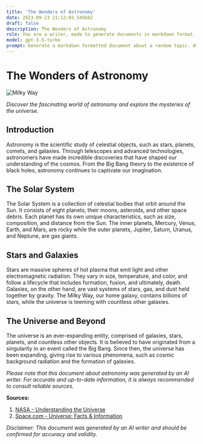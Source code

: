 ```yaml
---
title: 'The Wonders of Astronomy'
date: 2023-09-23 21:12:03.545682
draft: false
description: The Wonders of Astronomy
role: You are a writer, made to generate documents in markdown format. It is very important that all of the documents you generate are in valid markdown format.
model: gpt-3.5-turbo
prompt: Generate a markdown formatted document about a random topic. At the bottom, include a disclaimer explaining that the document was generated by you. The first line of the document should be the title. Make sure that the entire document is in proper markdown format, using a mix of various tags to make the document visually appealing.
---
```


# The Wonders of Astronomy

![Milky Way](https://www.nasa.gov/sites/default/files/thumbnails/image/potw1532a.jpg)

*Discover the fascinating world of astronomy and explore the mysteries of the universe.*

## Introduction

Astronomy is the scientific study of celestial objects, such as stars, planets, comets, and galaxies. Through telescopes and advanced technologies, astronomers have made incredible discoveries that have shaped our understanding of the cosmos. From the Big Bang theory to the existence of black holes, astronomy continues to captivate our imagination.

## The Solar System

The Solar System is a collection of celestial bodies that orbit around the Sun. It consists of eight planets, their moons, asteroids, and other space debris. Each planet has its own unique characteristics, such as size, composition, and distance from the Sun. The inner planets, Mercury, Venus, Earth, and Mars, are rocky while the outer planets, Jupiter, Saturn, Uranus, and Neptune, are gas giants.

## Stars and Galaxies

Stars are massive spheres of hot plasma that emit light and other electromagnetic radiation. They vary in size, temperature, and color, and follow a lifecycle that includes formation, fusion, and ultimately, death. Galaxies, on the other hand, are vast systems of stars, gas, and dust held together by gravity. The Milky Way, our home galaxy, contains billions of stars, while the universe is teeming with countless other galaxies.

## The Universe and Beyond

The universe is an ever-expanding entity, comprised of galaxies, stars, planets, and countless other objects. It is believed to have originated from a singularity in an event called the Big Bang. Since then, the universe has been expanding, giving rise to various phenomena, such as cosmic background radiation and the formation of galaxies.

*Please note that this document about astronomy was generated by an AI writer. For accurate and up-to-date information, it is always recommended to consult reliable sources.*

**Sources:**

1. [NASA - Understanding the Universe](https://www.nasa.gov/audience/forstudents/5-8/features/nasa-knows/what-is-astronomy-58.html)
2. [Space.com - Universe: Facts & Information](https://www.space.com/16080-universe-definition.html)

*Disclaimer: This document was generated by an AI writer and should be confirmed for accuracy and validity.*